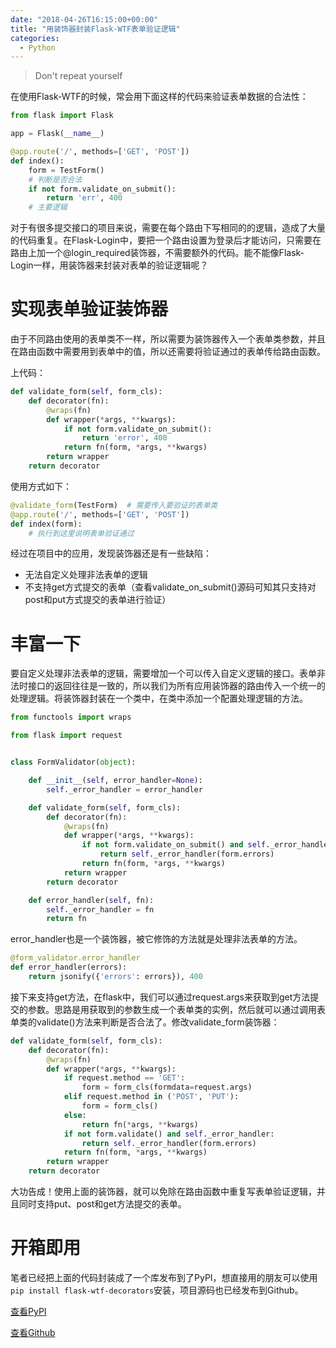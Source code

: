 ```yaml
---
date: "2018-04-26T16:15:00+00:00"
title: "用装饰器封装Flask-WTF表单验证逻辑"
categories:
  - Python
---
```


> Don't repeat yourself

在使用Flask-WTF的时候，常会用下面这样的代码来验证表单数据的合法性：

```python
from flask import Flask

app = Flask(__name__)

@app.route('/', methods=['GET', 'POST'])
def index():
	form = TestForm()
	# 判断是否合法
	if not form.validate_on_submit():
		return 'err', 400
	# 主要逻辑
```

对于有很多提交接口的项目来说，需要在每个路由下写相同的的逻辑，造成了大量的代码重复。在Flask-Login中，要把一个路由设置为登录后才能访问，只需要在路由上加一个@login_required装饰器，不需要额外的代码。能不能像Flask-Login一样，用装饰器来封装对表单的验证逻辑呢？

# 实现表单验证装饰器

由于不同路由使用的表单类不一样，所以需要为装饰器传入一个表单类参数，并且在路由函数中需要用到表单中的值，所以还需要将验证通过的表单传给路由函数。

上代码：

```python
def validate_form(self, form_cls):
    def decorator(fn):
        @wraps(fn)
        def wrapper(*args, **kwargs):
            if not form.validate_on_submit():
                return 'error', 400
            return fn(form, *args, **kwargs)
        return wrapper
    return decorator
```

使用方式如下：

```python
@validate_form(TestForm)  # 需要传入要验证的表单类
@app.route('/', methods=['GET', 'POST'])
def index(form):
    # 执行到这里说明表单验证通过
```

经过在项目中的应用，发现装饰器还是有一些缺陷：

- 无法自定义处理非法表单的逻辑
- 不支持get方式提交的表单（查看validate_on_submit()源码可知其只支持对post和put方式提交的表单进行验证）

# 丰富一下

要自定义处理非法表单的逻辑，需要增加一个可以传入自定义逻辑的接口。表单非法时接口的返回往往是一致的，所以我们为所有应用装饰器的路由传入一个统一的处理逻辑。将装饰器封装在一个类中，在类中添加一个配置处理逻辑的方法。

```python
from functools import wraps

from flask import request


class FormValidator(object):

    def __init__(self, error_handler=None):
        self._error_handler = error_handler

    def validate_form(self, form_cls):
        def decorator(fn):
            @wraps(fn)
            def wrapper(*args, **kwargs):
                if not form.validate_on_submit() and self._error_handler:
                    return self._error_handler(form.errors)
                return fn(form, *args, **kwargs)
            return wrapper
        return decorator

    def error_handler(self, fn):
        self._error_handler = fn
        return fn
```

error_handler也是一个装饰器，被它修饰的方法就是处理非法表单的方法。

```python
@form_validator.error_handler
def error_handler(errors):
    return jsonify({'errors': errors}), 400
```

接下来支持get方法，在flask中，我们可以通过request.args来获取到get方法提交的参数。思路是用获取到的参数生成一个表单类的实例，然后就可以通过调用表单类的validate()方法来判断是否合法了。修改validate_form装饰器：

```Python
def validate_form(self, form_cls):
    def decorator(fn):
        @wraps(fn)
        def wrapper(*args, **kwargs):
            if request.method == 'GET':
                form = form_cls(formdata=request.args)
            elif request.method in ('POST', 'PUT'):
                form = form_cls()
            else:
                return fn(*args, **kwargs)
            if not form.validate() and self._error_handler:
                return self._error_handler(form.errors)
            return fn(form, *args, **kwargs)
        return wrapper
    return decorator
```

大功告成！使用上面的装饰器，就可以免除在路由函数中重复写表单验证逻辑，并且同时支持put、post和get方法提交的表单。

# 开箱即用

笔者已经把上面的代码封装成了一个库发布到了PyPI，想直接用的朋友可以使用`pip install flask-wtf-decorators`安装，项目源码也已经发布到Github。

[查看PyPI](https://pypi.org/project/Flask-WTF-Decorators/)

[查看Github](https://github.com/simpleapples/flask-wtf-decorators)
